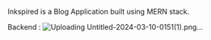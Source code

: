 Inkspired is a Blog Application built using MERN stack.

Backend : ![Uploading Untitled-2024-03-10-0151(1).png…]()
